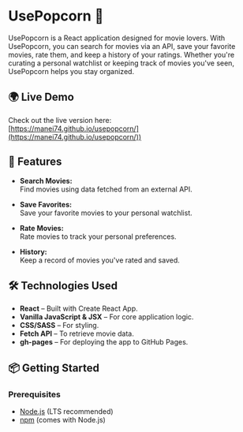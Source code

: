 # UsePopcorn 🍿

UsePopcorn is a React application designed for movie lovers. With UsePopcorn, you can search for movies via an API, save your favorite movies, rate them, and keep a history of your ratings. Whether you're curating a personal watchlist or keeping track of movies you've seen, UsePopcorn helps you stay organized.

## 🌍 Live Demo

Check out the live version here:  
[https://manei74.github.io/usepopcorn/](https://manei74.github.io/usepopcorn/))  

## 🚀 Features

- **Search Movies:**  
  Find movies using data fetched from an external API.
  
- **Save Favorites:**  
  Save your favorite movies to your personal watchlist.
  
- **Rate Movies:**  
  Rate movies to track your personal preferences.
  
- **History:**  
  Keep a record of movies you've rated and saved.

## 🛠️ Technologies Used

- **React** – Built with Create React App.
- **Vanilla JavaScript & JSX** – For core application logic.
- **CSS/SASS** – For styling.
- **Fetch API** – To retrieve movie data.
- **gh-pages** – For deploying the app to GitHub Pages.

## 📦 Getting Started

### Prerequisites

- [Node.js](https://nodejs.org/) (LTS recommended)
- [npm](https://www.npmjs.com/) (comes with Node.js)
